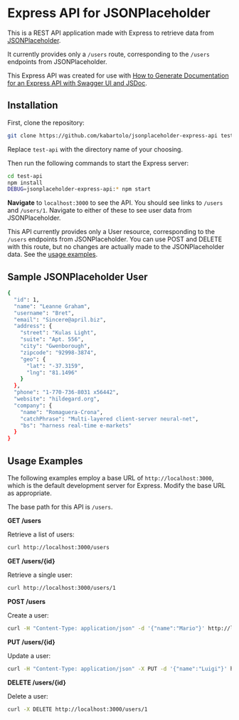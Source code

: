 # Express API for JSONPlaceholder

This is a REST API application made with Express to retrieve data from [JSONPlaceholder](https://jsonplaceholder.typicode.com/).

It currently provides only a `/users` route, corresponding to the `/users` endpoints from JSONPlaceholder.

This Express API was created for use with [How to Generate Documentation for an Express API with Swagger UI and JSDoc](https://kabartolo.com/how-to-document-express-api-with-swagger).

## Installation

First, clone the repository:

```sh
git clone https://github.com/kabartolo/jsonplaceholder-express-api test-api 

```
</CodeExample>

Replace `test-api` with the directory name of your choosing.

Then run the following commands to start the Express server:

<CodeExample>

```sh
cd test-api
npm install
DEBUG=jsonplaceholder-express-api:* npm start

```
</CodeExample>

**Navigate** to `localhost:3000` to see the API. You should see links to `/users` and `/users/1`. Navigate to either of these to see user data from JSONPlaceholder.

This API currently provides only a User resource, corresponding to the `/users` endpoints from JSONPlaceholder. You can use POST and DELETE with this route, but no changes are actually made to the JSONPlaceholder data. See the [usage examples](#usage-examples).

## Sample JSONPlaceholder User

```sh
{
  "id": 1,
  "name": "Leanne Graham",
  "username": "Bret",
  "email": "Sincere@april.biz",
  "address": {
    "street": "Kulas Light",
    "suite": "Apt. 556",
    "city": "Gwenborough",
    "zipcode": "92998-3874",
    "geo": {
      "lat": "-37.3159",
      "lng": "81.1496"
    }
  },
  "phone": "1-770-736-8031 x56442",
  "website": "hildegard.org",
  "company": {
    "name": "Romaguera-Crona",
    "catchPhrase": "Multi-layered client-server neural-net",
    "bs": "harness real-time e-markets"
  }
}
```

## Usage Examples

The following examples employ a base URL of `http://localhost:3000`, which is the default development server for Express. Modify the base URL as appropriate.

The base path for this API is `/users`. 

**GET /users**

Retrieve a list of users:

```sh
curl http://localhost:3000/users
```

**GET /users/{id}**

Retrieve a single user:

```sh
curl http://localhost:3000/users/1
```
**POST /users**

Create a user:

```sh
curl -H "Content-Type: application/json" -d '{"name":"Mario"}' http://localhost:3000/users
```

**PUT /users/{id}**

Update a user:

```sh
curl -H "Content-Type: application/json" -X PUT -d '{"name":"Luigi"}' http://localhost:3000/users/1
```

**DELETE /users/{id}**

Delete a user:

```sh
curl -X DELETE http://localhost:3000/users/1
```